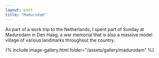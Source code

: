 ```yaml
---
layout: post
title: "Madurodam"
---
```


As part of a work trip to the Netherlands, I spent part of Sunday at Madurodam in Den Haag, a war memorial that is also a massive model village of various landmarks throughout the country.

{% include image-gallery.html folder="/assets/gallery/madurodam" %}